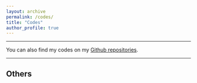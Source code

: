 ```yaml
---
layout: archive
permalink: /codes/
title: "Codes"
author_profile: true
---
```


***
You can also find my codes on my [Github repositories](https://github.com/loc110504).

***

<!-- Codes for Papers -->





<!-- Codes for LaTex Template -->





Others
------
